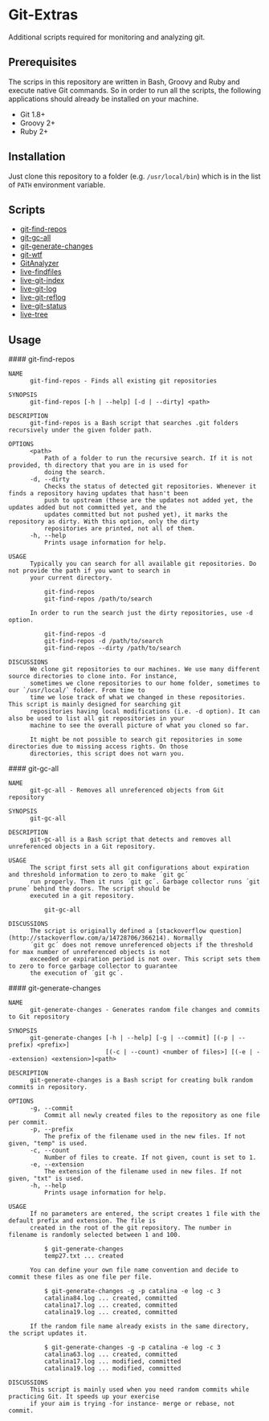 # Git-Extras

Additional scripts required for monitoring and analyzing git.

## Prerequisites

The scrips in this repository are written in Bash, Groovy and Ruby and execute native Git commands. So in order to run
all the scripts, the following applications should already be installed on your machine.

* Git 1.8+
* Groovy 2+
* Ruby 2+

## Installation

Just clone this repository to a folder (e.g. `/usr/local/bin`) which is in the list of `PATH` environment variable.

## Scripts

* [git-find-repos](#git-find-repos)
* [git-gc-all](#git-gc-all)
* [git-generate-changes](#git-generate-changes)
* [git-wtf](#git-wtf)
* [GitAnalyzer](#GitAnalyzer)
* [live-findfiles](#live-findfiles)
* [live-git-index](#live-git-index)
* [live-git-log](#live-git-log)
* [live-git-reflog](#live-git-reflog)
* [live-git-status](#live-git-status)
* [live-tree](#live-tree)

## Usage

<a name="git-find-repos"/>
#### git-find-repos

```
NAME
      git-find-repos - Finds all existing git repositories

SYNOPSIS
      git-find-repos [-h | --help] [-d | --dirty] <path>

DESCRIPTION
      git-find-repos is a Bash script that searches .git folders recursively under the given folder path.

OPTIONS
      <path>
          Path of a folder to run the recursive search. If it is not provided, th directory that you are in is used for
          doing the search.
      -d, --dirty
          Checks the status of detected git repositories. Whenever it finds a repository having updates that hasn't been
          push to upstream (these are the updates not added yet, the updates added but not committed yet, and the
          updates committed but not pushed yet), it marks the repository as dirty. With this option, only the dirty
          repositories are printed, not all of them.
      -h, --help
          Prints usage information for help.

USAGE
      Typically you can search for all available git repositories. Do not provide the path if you want to search in
      your current directory.

          git-find-repos
          git-find-repos /path/to/search

      In order to run the search just the dirty repositories, use -d option.

          git-find-repos -d
          git-find-repos -d /path/to/search
          git-find-repos --dirty /path/to/search

DISCUSSIONS
      We clone git repositories to our machines. We use many different source directories to clone into. For instance,
      sometimes we clone repositories to our home folder, sometimes to our `/usr/local/` folder. From time to
      time we lose track of what we changed in these repositories. This script is mainly designed for searching git
      repositories having local modifications (i.e. -d option). It can also be used to list all git repositories in your
      machine to see the overall picture of what you cloned so far.

      It might be not possible to search git repositories in some directories due to missing access rights. On those
      directories, this script does not warn you.
```

<a name="git-gc-all"/>
#### git-gc-all

```
NAME
      git-gc-all - Removes all unreferenced objects from Git repository

SYNOPSIS
      git-gc-all

DESCRIPTION
      git-gc-all is a Bash script that detects and removes all unreferenced objects in a Git repository.

USAGE
      The script first sets all git configurations about expiration and threshold information to zero to make ´git gc´
      run properly. Then it runs ´git gc´. Garbage collector runs ´git prune´ behind the doors. The script should be
      executed in a git repository.

          git-gc-all

DISCUSSIONS
      The script is originally defined a [stackoverflow question](http://stackoverflow.com/a/14728706/366214). Normally
      ´git gc´ does not remove unreferenced objects if the threshold for max number of unreferenced objects is not
      exceeded or expiration period is not over. This script sets them to zero to force garbage collector to guarantee
      the execution of ´git gc´.
```

<a name="git-generate-changes"/>
#### git-generate-changes

```
NAME
      git-generate-changes - Generates random file changes and commits to Git repository

SYNOPSIS
      git-generate-changes [-h | --help] [-g | --commit] [(-p | --prefix) <prefix>]
                           [(-c | --count) <number of files>] [(-e | --extension) <extension>]<path>

DESCRIPTION
      git-generate-changes is a Bash script for creating bulk random commits in repository.

OPTIONS
      -g, --commit
          Commit all newly created files to the repository as one file per commit.
      -p, --prefix
          The prefix of the filename used in the new files. If not given, "temp" is used.
      -c, --count
          Number of files to create. If not given, count is set to 1.
      -e, --extension
          The extension of the filename used in new files. If not given, "txt" is used.
      -h, --help
          Prints usage information for help.

USAGE
      If no parameters are entered, the script creates 1 file with the default prefix and extension. The file is
      created in the root of the git repository. The number in filename is randomly selected between 1 and 100.

          $ git-generate-changes
          temp27.txt ... created

      You can define your own file name convention and decide to commit these files as one file per file.

          $ git-generate-changes -g -p catalina -e log -c 3
          catalina84.log ... created, committed
          catalina17.log ... created, committed
          catalina19.log ... created, committed

      If the random file name already exists in the same directory, the script updates it.

          $ git-generate-changes -g -p catalina -e log -c 3
          catalina63.log ... created, committed
          catalina17.log ... modified, committed
          catalina19.log ... modified, committed

DISCUSSIONS
      This script is mainly used when you need random commits while practicing Git. It speeds up your exercise
      if your aim is trying -for instance- merge or rebase, not commit.
```